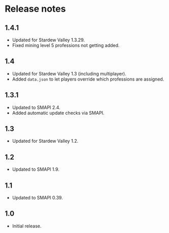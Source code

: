 # Release notes
## 1.4.1
* Updated for Stardew Valley 1.3.29.
* Fixed mining level 5 professions not getting added.

## 1.4
* Updated for Stardew Valley 1.3 (including multiplayer).
* Added `data.json` to let players override which professions are assigned.

## 1.3.1
* Updated to SMAPI 2.4.
* Added automatic update checks via SMAPI.

## 1.3
* Updated for Stardew Valley 1.2.

## 1.2
* Updated to SMAPI 1.9.

## 1.1
* Updated to SMAPI 0.39.

## 1.0
* Initial release.
